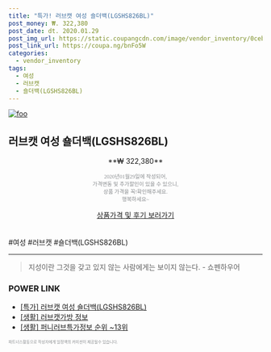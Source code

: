 ```yaml
--- 
title: "특가! 러브캣 여성 숄더백(LGSHS826BL)" 
post_money: ₩. 322,380 
post_date: dt. 2020.01.29 
post_img_url: https://static.coupangcdn.com/image/vendor_inventory/0ceb/76bf247c1f1f39dc022c3a83e8b9d0659235f0b84b7540d941be0a2b470e.jpg 
post_link_url: https://coupa.ng/bnFo5W 
categories: 
  - vendor_inventory 
tags: 
  - 여성 
  - 러브캣 
  - 숄더백(LGSHS826BL) 
--- 
```

[![foo](https://static.coupangcdn.com/image/vendor_inventory/0ceb/76bf247c1f1f39dc022c3a83e8b9d0659235f0b84b7540d941be0a2b470e.jpg)](https://coupa.ng/bnFo5W) 

## 러브캣 여성 숄더백(LGSHS826BL) 
<p style="text-align: center;">**₩ 322,380**</p> 
<p style="text-align: center;"><span style="color: #898c8f; font-family: Georgia,Times,serif; font-size: 0.75em;">2020년01월29일에 작성되어, <br>가격변동 및 추가할인이 있을 수 있으니,<br> 상품 가격을 꼭!확인해주세요.<br>행복하세요~</span> 
</p>	 
<div markdown="0" style="text-align: center;"><a href="https://coupa.ng/bnFo5W" class="btn btn--success">상품가격 및 후기 보러가기</a></div> 
<br><br> 
  #여성 #러브캣 #숄더백(LGSHS826BL) 
<hr> 

> 지성이란 그것을 갖고 있지 않는 사람에게는 보이지 않는다. - 쇼펜하우어 


### POWER LINK

* <a href="https://blog.naver.com/santokki14/221790040946" target="_blank">[특가] 러브캣 여성 숄더백(LGSHS826BL)</a>
* <a href="https://blog.naver.com/fash111/221768451733" target="_blank"> [생활] 러브캣가방 정보 </a>
* <a href="https://blog.naver.com/sakai111/221774692734" target="_blank"> [생활] 퍼니러브특가정보 순위 ~13위</a>

<span style="color: #898c8f; font-family: Georgia,Times,serif; font-size: 0.55em;">파트너스활동으로 작성자에게 일정액의 커미션이 제공될수 있습니다.</span> 
